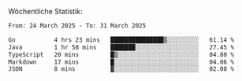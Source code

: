 
Wöchentliche Statistik:
<!--START_SECTION:waka-->

```txt
From: 24 March 2025 - To: 31 March 2025

Go           4 hrs 23 mins   ███████████████▒░░░░░░░░░   61.14 %
Java         1 hr 58 mins    ███████░░░░░░░░░░░░░░░░░░   27.45 %
TypeScript   20 mins         █▒░░░░░░░░░░░░░░░░░░░░░░░   04.80 %
Markdown     17 mins         █░░░░░░░░░░░░░░░░░░░░░░░░   04.06 %
JSON         8 mins          ▓░░░░░░░░░░░░░░░░░░░░░░░░   02.08 %
```

<!--END_SECTION:waka-->
